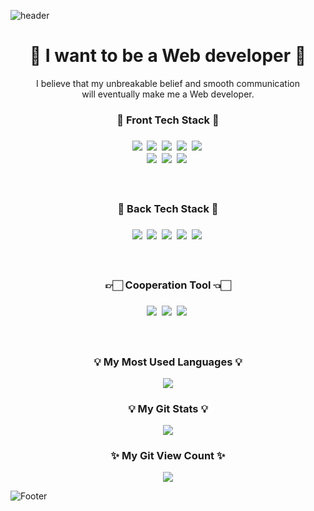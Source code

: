 ![header](https://capsule-render.vercel.app/api?type=waving&color=timeGradient&height=200&section=header&text=Hello&#160;World!&#160;I'm&#160;Chaaaniii😎&fontSize=50&animation=twinkling)

<h1 align="center">🌱 I want to be a Web developer 🌱 </h1>
<p align="center">I believe that my unbreakable belief and smooth communication<br/> will eventually make me a Web developer.<p>

<h3 align="center">🌝 Front Tech Stack 🌝<h3>
<p align="center">
  <img src="https://img.shields.io/badge/JavaScript-F7DF1E?style=flat&logo=JavaScript&logoColor=black"/></a>&nbsp
  <img src="https://img.shields.io/badge/CSS3-1572B6?style=flat&logo=css3&logoColor=white"/></a>&nbsp
  <img src="https://img.shields.io/badge/HTML5-E34F26?style=flat&logo=html5&logoColor=white"/></a>&nbsp
  <img src="https://img.shields.io/badge/React-61DAFB?style=flat&logo=React&logoColor=black"/></a>&nbsp
  <img src="https://img.shields.io/badge/Sass-CC6699?style=flat&logo=Sass&logoColor=white"/></a>&nbsp</br>
  <img src="https://img.shields.io/badge/jQuery-0769AD?style=flat&logo=jQuery&logoColor=white"/>&nbsp
  <img src="https://img.shields.io/badge/PHP-777BB4?style=flat&logo=PHP&logoColor=white"/>&nbsp
  <img src="https://img.shields.io/badge/CodeIgniter-EF4223?style=flat&logo=CodeIgniter&logoColor=white"/>&nbsp
</p>
</br>

<h3 align="center">🌚 Back Tech Stack 🌚<h3>
<p align="center">
  <img src="https://img.shields.io/badge/Python-3776AB?style=flat&logo=Python&logoColor=white"/></a>&nbsp
  <img src="https://img.shields.io/badge/Django-092E20?style=flat&logo=Django&logoColor=white"/></a>&nbsp
  <img src="https://img.shields.io/badge/PHP-777BB4?style=flat&logo=PHP&logoColor=white"/>&nbsp
  <img src="https://img.shields.io/badge/CodeIgniter-EF4223?style=flat&logo=CodeIgniter&logoColor=white"/>&nbsp
  <img src="https://img.shields.io/badge/Firebase-FFCA28?style=flat&logo=Firebase&logoColor=black"/>&nbsp
</p>
</br>

<h3 align="center">👉🏻 Cooperation Tool 👈🏻<h3>
<p align="center">
  <img src="https://img.shields.io/badge/Notion-fff?style=flat&logo=notion&logoColor=black"/>&nbsp
  <img src="https://img.shields.io/badge/Slack-4A154B?style=flat&logo=slack&logoColor=white"/>&nbsp
  <img src="https://img.shields.io/badge/GitHub-000?style=flat&logo=github&logoColor=white"/>&nbsp
</p>
</br>
    
<h3 align="center">💡 My Most Used Languages 💡</h3>
<p align="center">
  <a href="https://github.com/chaaaniii">
<!--     <img align="center" src="https://github-readme-stats.vercel.app/api/top-langs/?username=chaaaniii&layout=compact&show_icons=true&show_owner=ture&hide_title=true" /> -->
        <img align="center" src="https://github-readme-stats-git-masterrstaa-rickstaa.vercel.app/api/top-langs/?username=chaaaniii&layout=compact&show_icons=true&show_owner=ture&hide_title=true" />
  </a>
</p>

<h3 align="center">💡 My Git Stats 💡</h3>
<p align="center">
  <a href="https://github.com/chaaaniii">
<!--     <img align="center" src="https://github-readme-stats.vercel.app/api?username=chaaaniii&hide=contribs,prs&hide_title=true" /> -->
        <img align="center" src="https://github-readme-stats-git-masterrstaa-rickstaa.vercel.app/api?username=chaaaniii&hide=contribs,prs&hide_title=true" />
  </a>
</p>

<h3 align="center">✨ My Git View Count ✨</h3>
<p align="center">
<!-- Git View Count -->
<a href="https://hits.seeyoufarm.com"><img src="https://hits.seeyoufarm.com/api/count/incr/badge.svg?url=https%3A%2F%2Fgithub.com%2Fchaaaniii&count_bg=%23747474&title_bg=%23393939&icon=git.svg&icon_color=%23FFFFFF&title=Git&edge_flat=false"/></a>
</p>

![Footer](https://capsule-render.vercel.app/api?type=waving&color=timeGradient&height=100&section=footer)
